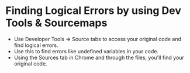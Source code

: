 # Finding Logical Errors by using Dev Tools & Sourcemaps
- Use Developer Tools => Source tabs to access your original code and find logical errors.
- Use this to find errors like undefined variables in your code.
- Using the Sources tab in Chrome and through the files, you'll find your original code.